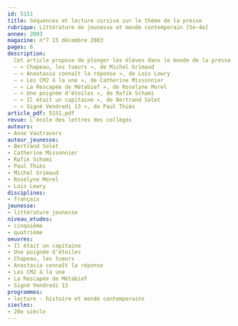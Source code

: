 ```yaml
---
id: 5151
title: Séquences et lecture cursive sur le thème de la presse
rubrique: Littérature de jeunesse et monde contemporain [5e-4e]
annee: 2003
magazine: n°7 15 décembre 2003
pages: 6
description: 
  Cet article propose de plonger les élèves dans le monde de la presse par la lecture de livres de jeunesse qui favorisent l’accès à un certain nombre de thèmes (liberté de la presse, vérification des informations, respect de la vie privée…), toujours d’actualité. La variété des approches proposées ici, depuis le journal scolaire jusqu’à l’enquête policière ou les journaux clandestins, en passant par l’apprentissage du métier, permet de faire prendre conscience aux élèves des difficultés d’informer.
  – « Chapeau, les tueurs », de Michel Grimaud
  – « Anastasia connaît la réponse », de Lois Lowry
  – « Les CM2 à la une », de Catherine Missonnier
  – « La Rescapée de Métabief », de Roselyne Morel
  – « Une poignée d’étoiles », de Rafik Schami
  – « Il était un capitaine », de Bertrand Solet
  – « Signé Vendredi 13 », de Paul Thiès
article_pdf: 5151.pdf
revue: L’école des lettres des collèges
auteurs:
- Anne Vautravers
auteur_jeunesse:
- Bertrand Solet
- Catherine Missonnier
- Rafik Schami
- Paul Thiès
- Michel Grimaud
- Roselyne Morel
- Lois Lowry
disciplines:
- français
jeunesse:
- littérature jeunesse
niveau_etudes:
- cinquième
- quatrième
oeuvres:
- Il était un capitaine
- Une poignée d’étoiles
- Chapeau, les tueurs
- Anastasia connaît la réponse
- Les CM2 à la une
- La Rescapée de Métabief
- Signé Vendredi 13
programmes:
- lecture - histoire et monde contemporains
siecles:
- 20e siècle
---
```

